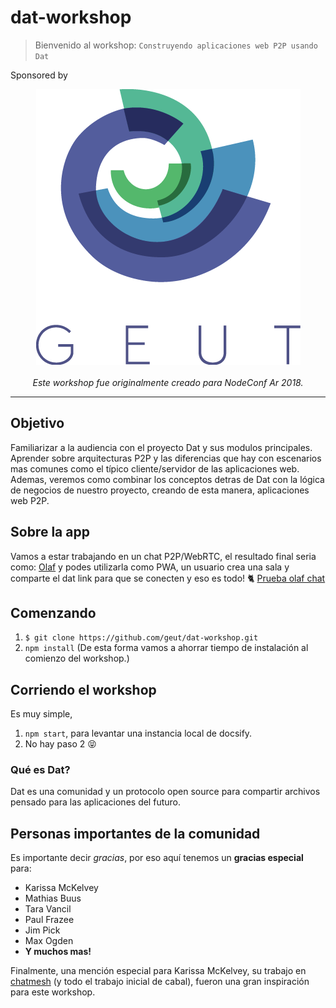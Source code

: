 # dat-workshop
> Bienvenido al workshop: `Construyendo aplicaciones web P2P usando Dat`

Sponsored by

<div align="center">
  <img alt="geut logo" src="/assets/geut.png">
  <div>
  <br />
  <em>Este workshop fue originalmente creado para NodeConf Ar 2018.</em>
  </div>
</div>

___

## Objetivo

Familiarizar a la audiencia con el proyecto Dat y sus modulos principales. Aprender sobre arquitecturas P2P y las diferencias que hay con escenarios mas comunes como el típico cliente/servidor de las aplicaciones web. Ademas, veremos como combinar los conceptos detras de Dat con la lógica de negocios de nuestro proyecto, creando de esta manera, aplicaciones web P2P.

## Sobre la app
Vamos a estar trabajando en un chat P2P/WebRTC, el resultado final seria como: [Olaf](https://olafchat.netlify.com/)
y podes utilizarla como PWA, un usuario crea una sala y comparte el dat link para que se conecten y eso es todo! :cat2:
[Prueba olaf chat](https://olafchat.netlify.com/)

## Comenzando

1. `$ git clone https://github.com/geut/dat-workshop.git`
2. `npm install`
(De esta forma vamos a ahorrar tiempo de instalación al comienzo del workshop.)

## Corriendo el workshop

Es muy simple,

1. `npm start`, para levantar una instancia local de docsify.
2. No hay paso 2 :stuck_out_tongue_closed_eyes:

### Qué es Dat?

Dat es una comunidad y un protocolo open source para compartir archivos pensado para las aplicaciones del futuro.

## Personas importantes de la comunidad

Es importante decir _gracias_, por eso aquí tenemos un **gracias especial** para:

- Karissa McKelvey
- Mathias Buus
- Tara Vancil
- Paul Frazee
- Jim Pick
- Max Ogden
- **Y muchos mas!**

Finalmente, una mención especial para Karissa McKelvey, su trabajo en [chatmesh](https://github.com/karissa/chatmesh-db) (y todo el trabajo inicial de cabal), fueron una gran inspiración para este workshop.

